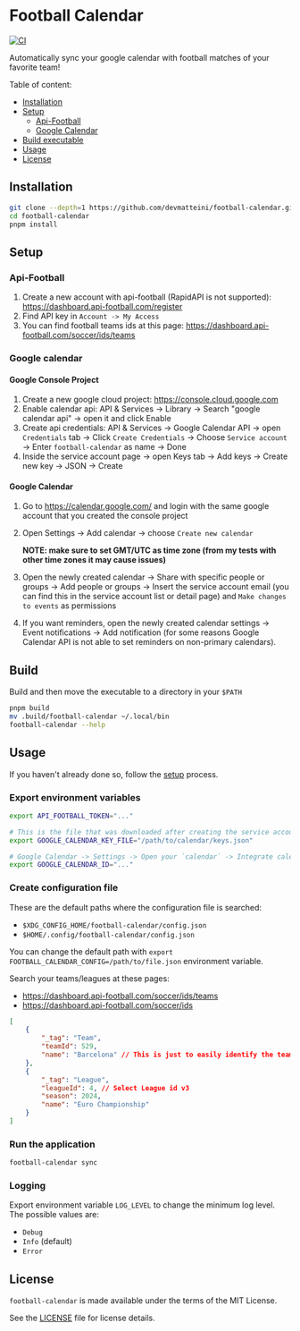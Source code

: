 # Football Calendar

[![CI](https://github.com/devmatteini/football-calendar/actions/workflows/main.yml/badge.svg)](https://github.com/devmatteini/football-calendar/actions/workflows/main.yml)

Automatically sync your google calendar with football matches of your favorite team!

Table of content:

-   [Installation](#installation)
-   [Setup](#setup)
    -   [Api-Football](#api-football)
    -   [Google Calendar](#google-calendar)
-   [Build executable](#build)
-   [Usage](#usage)
-   [License](#license)

## Installation

```bash
git clone --depth=1 https://github.com/devmatteini/football-calendar.git
cd football-calendar
pnpm install
```

## Setup

### Api-Football

1. Create a new account with api-football (RapidAPI is not supported): https://dashboard.api-football.com/register
2. Find API key in `Account -> My Access`
3. You can find football teams ids at this page: https://dashboard.api-football.com/soccer/ids/teams

### Google calendar

#### Google Console Project

1. Create a new google cloud project: https://console.cloud.google.com
2. Enable calendar api: API & Services -> Library -> Search "google calendar api" -> open it and click Enable
3. Create api credentials: API & Services -> Google Calendar API -> open `Credentials` tab -> Click `Create Credentials` -> Choose `Service account` -> Enter `football-calendar` as name -> Done
4. Inside the service account page -> open Keys tab -> Add keys -> Create new key -> JSON -> Create

#### Google Calendar

1. Go to https://calendar.google.com/ and login with the same google account that you created the console project
2. Open Settings -> Add calendar -> choose `Create new calendar`

    **NOTE: make sure to set GMT/UTC as time zone (from my tests with other time zones it may cause issues)**

3. Open the newly created calendar -> Share with specific people or groups -> Add people or groups -> Insert the service account email (you can find this in the service account list or detail page) and `Make changes to events` as permissions
4. If you want reminders, open the newly created calendar settings -> Event notifications -> Add notification (for some reasons Google Calendar API is not able to set reminders on non-primary calendars).

## Build

Build and then move the executable to a directory in your `$PATH`

```bash
pnpm build
mv .build/football-calendar ~/.local/bin
football-calendar --help
```

## Usage

If you haven't already done so, follow the [setup](#setup) process.

### Export environment variables

```bash
export API_FOOTBALL_TOKEN="..."

# This is the file that was downloaded after creating the service account credentials
export GOOGLE_CALENDAR_KEY_FILE="/path/to/calendar/keys.json"

# Google Calendar -> Settings -> Open your `calendar` -> Integrate calendar -> Copy Calendar ID
export GOOGLE_CALENDAR_ID="..."
```

### Create configuration file

These are the default paths where the configuration file is searched:

-   `$XDG_CONFIG_HOME/football-calendar/config.json`
-   `$HOME/.config/football-calendar/config.json`

You can change the default path with `export FOOTBALL_CALENDAR_CONFIG=/path/to/file.json` environment variable.

Search your teams/leagues at these pages:

-   https://dashboard.api-football.com/soccer/ids/teams
-   https://dashboard.api-football.com/soccer/ids

```json
[
    {
        "_tag": "Team",
        "teamId": 529,
        "name": "Barcelona" // This is just to easily identify the team
    },
    {
        "_tag": "League",
        "leagueId": 4, // Select League id v3
        "season": 2024,
        "name": "Euro Championship"
    }
]
```

### Run the application

```bash
football-calendar sync
```

### Logging

Export environment variable `LOG_LEVEL` to change the minimum log level.
The possible values are:

-   `Debug`
-   `Info` (default)
-   `Error`

## License

`football-calendar` is made available under the terms of the MIT License.

See the [LICENSE](LICENSE) file for license details.
